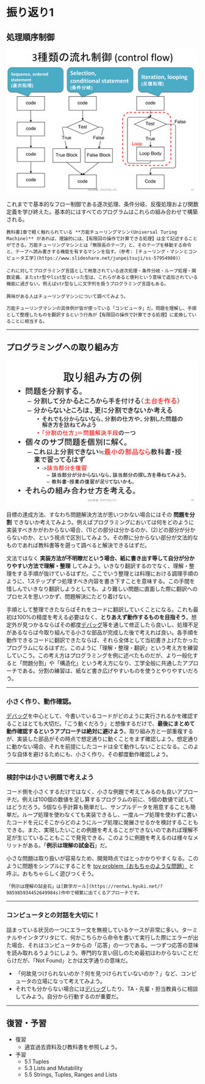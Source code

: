 # 振り返り1

## 処理順序制御
![処理順序](./figs/control-flow.svg)

これまでで基本的なフロー制御である逐次処理、条件分岐、反復処理および関数定義を学び終えた。基本的にはすべてのプログラムはこれらの組み合わせで構築される。

```{tip}
教科書1章で軽く触れられている **万能チューリングマシン(Universal Turing Machine)** があれば、理論的には、【有限回の操作で計算できる処理】は全て記述することができる。万能チューリングマシンとは「無限長のテープ」と、そのテープを移動する命令と、テープへ読み書きする機能を有するマシンを指す。（参考: [チューリング・マシンとコンピュータ工学](https://www.slideshare.net/junpeitsuji/ss-57954980)）

これに対してプログラミング言語として用意されている逐次処理・条件分岐・ループ処理・関数定義、またstr型やlist型といった型は、これらがあると便利という意味で追加されている機能に過ぎない。例えばstr型なしに文字列を扱うプログラミング言語もある。

興味がある人はチューリングマシンについて調べてみよう。
```

```{note}
万能チューリングマシンの具体例が皆が使っている「コンピュータ」だ。問題を理解し、手順として整理したものを翻訳するという行為が【有限回の操作で計算できる処理】に変換していることに相当する。
```

---
## プログラミングへの取り組み方
![取り組み方](./figs/programming-approarch.svg)

目標の達成方法、すなわち問題解決方法が思いつかない場合にはその **問題を分割** できないか考えてみよう。例えばプログラミングにおいては何をどのように実装すべきかがわからない場合、(1)どの部分は分かるのか、(2)どの部分が分からないのか、という視点で区別してみよう。その際に分からない部分が文法的なものであれば教科書等を遡って調べると解決できるはずだ。

文法ではなく **実装方法が不明瞭だという場合、紙に書き出す等して自分が分かりやすい方法で理解・整理** してみよう。いきなり翻訳するのでなく、理解・整理をする手順が抜けているはずだ。ここでいう整理とは料理における調理手順のように、1ステップずつ処理すべき内容を書き下すことを意味する。この手間を惜しんでいきなり翻訳しようとしても、より難しい問題に直面した際に翻訳へのプロセスを思いつかず、問題解決にたどり着けない。

手順として整理できたならばそれをコードに翻訳していくことになる。これも最初は100%の精度を考える必要はなく、**とりあえず動作するものを目指そう**。想定外が見つかるならばその都度[デバッグ](./debug)等を通して修正したら良いし、処理不足があるならば今取り組んでる小さな部品が完成した後で考えれば良い。各手順を動作できるコードに翻訳できたならば、それら全体として当初書き上げたかったプログラムになるはずだ。このように「理解・整理・翻訳」という考え方を練習していこう。この考え方はプログラミングを例に述べたものだが、より一般化すると「問題分割」や「構造化」という考え方になり、工学全般に共通したアプローチである。分割の練習は、紙など書き広げやすいものを使うとやりやすいだろう。

---
### 小さく作り、動作確認。
[デバッグ](./debug)を中心として、今書いているコードがどのように実行されるかを確認することはとても大切だ。「こう動くだろう」と想像するだけで、**最後にまとめて動作確認するというアプローチは絶対に避けよう**。取り組み方と一部重複するが、実装した部品がその時点で想定通りに動くことをまず確認しよう。想定通りに動かない場合、それを前提にしたコードは全て動作しないことになる。このような自体を避けるためにも、小さく作り、その都度動作確認しよう。

---
### 検討中は小さい例題で考えよう
コード側を小さくするだけではなく、小さな例題で考えてみるのも良いアプローチだ。例えば100個の数値を足し算するプログラムの前に、5個の数値で試してはどうだろう。5個なら手計算も簡単だし、サンプルデータを用意することも簡単だ。ループ処理を使わなくても実装できるし、一度ループ処理を使わずに書いたコードを元にそこからどのようにループ処理に発展させるかを検討することもできる。また、実現したいことの例題を考えることができないのであれば理解不足が生じていることもここで発見できる。このように例題を考えるのは様々なメリットがある。「**例示は理解の試金石**」だ。

小さな問題は取り扱いが容易なため、開発時点ではとっかかりやすくなる。このように問題をシンプルにすることを [toy problem（おもちゃのような問題）](https://eow.alc.co.jp/search?q=toy+problem) と呼ぶ。おもちゃらしく遊びつくそう。

```{tip}
「例示は理解の試金石」は[数学ガール](https://rentwi.hyuki.net/?985985934452649984s)作中で頻繁に出てくるアプローチです。
```

---
### コンピュータとの対話を大切に！
詰まっている状況の一つにエラー文を無視しているケースが非常に多い。ターミナルやインタプリタにて、何かこちらから命令を書いて実行した際にエラーが出た場合、それはコンピュータからの「応答」の一つである。一つずつ応答の意味を読み取れるうようにしよう。専門的な言い回しのため最初はわからないことだらけだが、「Not Found」とかは文字通りの意味だ。

- 「何故見つけられないのか？何を見つけられていないのか？」など、コンピュータの立場になって考えてみよう。
- それでも分からない場合には[デバッグ](./debug)したり、TA・先輩・担当教員らに相談してみよう。自分から行動するのが重要だ。

---
## 復習・予習
- 復習
  - 適宜過去資料及び教科書を参照しよう。
- 予習
  - 5.1 Tuples
  - 5.3 Lists and Mutability
  - 5.5 Strings, Tuples, Ranges and Lists
